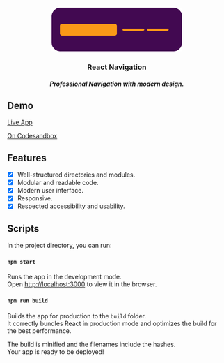 <p align="center">
<img src="https://github.com/MenaiAla/react-navigation/blob/master/logo.png"/>
<h3 align="center">React Navigation</h3>
</p> 
<h5 align="center">Professional Navigation with modern design.</h5>

## Demo

[Live App](https://jiue8.csb.app/)

[On Codesandbox](https://codesandbox.io/s/menaialareact-navigation-jiue8)

## Features

- [x] Well-structured directories and modules.
- [x] Modular and readable code.
- [x] Modern user interface.
- [x] Responsive.
- [x] Respected accessibility and usability.

## Scripts

In the project directory, you can run:

#### `npm start`

Runs the app in the development mode.<br />
Open [http://localhost:3000](http://localhost:3000) to view it in the browser.

#### `npm run build`

Builds the app for production to the `build` folder.<br />
It correctly bundles React in production mode and optimizes the build for the best performance.

The build is minified and the filenames include the hashes.<br />
Your app is ready to be deployed!
